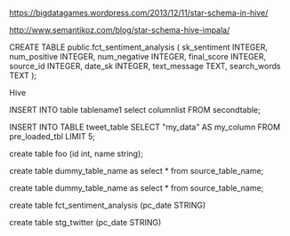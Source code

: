 
https://bigdatagames.wordpress.com/2013/12/11/star-schema-in-hive/

http://www.semantikoz.com/blog/star-schema-hive-impala/


CREATE TABLE public.fct_sentiment_analysis (
	sk_sentiment INTEGER,
	num_positive INTEGER,
	num_negative INTEGER,
	final_score INTEGER,
	source_id INTEGER,
	date_sk INTEGER,
	text_message TEXT,
	search_words TEXT
);




Hive


INSERT INTO table tablename1 select columnlist FROM secondtable;

INSERT INTO TABLE tweet_table
  SELECT  "my_data" AS my_column
    FROM   pre_loaded_tbl
   LIMIT   5;



   create table foo (id int, name string);


   create table dummy_table_name as select * from source_table_name;


   create table dummy_table_name as select * from source_table_name;

create table fct_sentiment_analysis
(pc_date STRING)



create table stg_twitter
(pc_date STRING)
